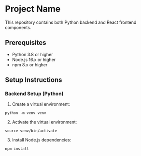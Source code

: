 # Project Name

This repository contains both Python backend and React frontend components.

## Prerequisites

- Python 3.8 or higher
- Node.js 16.x or higher
- npm 8.x or higher

## Setup Instructions

### Backend Setup (Python)

1. Create a virtual environment:

`python -m venv venv`

2. Activate the virtual environment:

`source venv/bin/activate`

3. Install Node.js dependencies:

`npm install`
